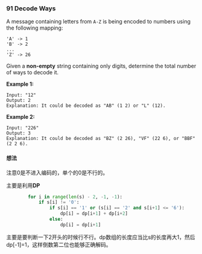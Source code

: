### 91 Decode Ways

A message containing letters from `A-Z` is being encoded to numbers using the following mapping:

```
'A' -> 1
'B' -> 2
...
'Z' -> 26
```

Given a **non-empty** string containing only digits, determine the total number of ways to decode it.

**Example 1:**

```
Input: "12"
Output: 2
Explanation: It could be decoded as "AB" (1 2) or "L" (12).
```

**Example 2:**

```
Input: "226"
Output: 3
Explanation: It could be decoded as "BZ" (2 26), "VF" (22 6), or "BBF" (2 2 6).
```

#### 想法

注意0是不进入编码的，单个的0是不行的。

主要是利用**DP**

```python
        for i in range(len(s) - 2, -1, -1):
            if s[i] != '0':
                if s[i] == '1' or (s[i] == '2' and s[i+1] <= '6'):
                    dp[i] = dp[i+1] + dp[i+2]
                else:
                    dp[i] = dp[i+1]
```

主要是要判断一下2开头的时候行不行。dp数组的长度应当比s的长度再大1，然后dp[-1]=1，这样倒数第二位也能够正确解码。